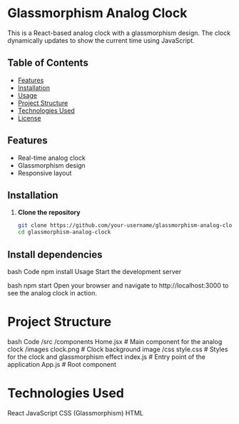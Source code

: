 # Glassmorphism Analog Clock

This is a React-based analog clock with a glassmorphism design. The clock dynamically updates to show the current time using JavaScript.

## Table of Contents

- [Features](#features)
- [Installation](#installation)
- [Usage](#usage)
- [Project Structure](#project-structure)
- [Technologies Used](#technologies-used)
- [License](#license)

## Features

- Real-time analog clock
- Glassmorphism design
- Responsive layout

## Installation

1. **Clone the repository**
   ```bash
   git clone https://github.com/your-username/glassmorphism-analog-clock.git
   cd glassmorphism-analog-clock

## Install dependencies
bash
Code
npm install
Usage
Start the development server

bash
npm start
Open your browser and navigate to http://localhost:3000 to see the analog clock in action.

# Project Structure
bash
Code
/src
  /components
    Home.jsx         # Main component for the analog clock
  /images
    clock.png        # Clock background image
  /css
    style.css        # Styles for the clock and glassmorphism effect
  index.js           # Entry point of the application
  App.js             # Root component
  
# Technologies Used
React
JavaScript
CSS (Glassmorphism)
HTML
